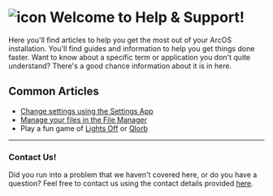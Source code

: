 <h1 class="image-header">
  <img src="#ReleaseLogo" alt="icon" />
  <span>
    Welcome to Help & Support!
  </span>
</h1>

Here you'll find articles to help you get the most out of your ArcOS installation. You'll find guides and information to help you get things done faster. Want to know about a specific term or application you don't quite understand? There's a good chance information about it is in here.

## Common Articles

- [Change settings using the Settings App](@client/help/Settings.md)
- [Manage your files in the File Manager](@client/help/FileManager.md)
- Play a fun game of [Lights Off](@client/help/LightsOff.md) or [Qlorb](@client/help/Qlorb.md)

---

### Contact Us!

Did you run into a problem that we haven't covered here, or do you have a question? Feel free to contact us using the contact details provided [here](@client/help/Contact.md).
